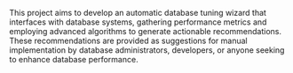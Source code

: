 This project aims to develop an automatic database tuning wizard that interfaces with database systems, gathering performance metrics and employing advanced algorithms to generate actionable recommendations. These recommendations are provided as suggestions for manual implementation by database administrators, developers, or anyone seeking to enhance database performance.
